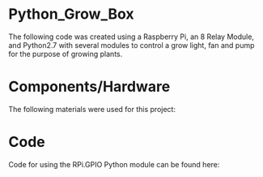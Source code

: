 # Python_Grow_Box
The following code was created using a Raspberry Pi, an 8 Relay Module, and Python2.7 with several modules to control a grow light, fan and pump 
for the purpose of growing plants.

# Components/Hardware
The following materials were used for this project:


# Code
Code for using the RPi.GPIO Python module can be found here: 


